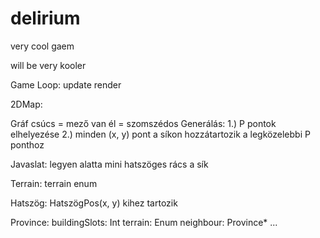 # delirium
very cool gaem

will be very kooler

Game Loop:
	update
	render




2DMap:

Gráf
	csúcs = mező
	van él = szomszédos
Generálás:
1.) P pontok elhelyezése
2.) minden (x, y) pont a síkon hozzátartozik a legközelebbi P ponthoz

Javaslat: legyen alatta mini hatszöges rács a sík




Terrain:
	terrain enum

Hatszög:
	HatszögPos(x, y)
	kihez tartozik

Province:
	buildingSlots: Int
	terrain: Enum
	neighbour: Province*
	...



